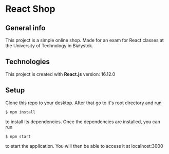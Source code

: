 # React Shop

## General info
This project is a simple online shop. Made for an exam for React classes at the University of Technology in Białystok.

## Technologies
This project is created with **React.js** version: 16.12.0

## Setup
Clone this repo to your desktop. After that go to it's root directory and run 

`$ npm install`

to install its dependencies.
Once the dependencies are installed, you can run 

`$ npm start` 

to start the application. You will then be able to access it at localhost:3000